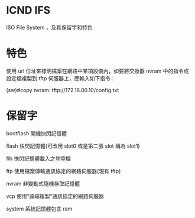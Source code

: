 # ICND IFS
ISO File System ，及其保留字和特色

# 特色

使用 url 位址來標明檔案在網路中某項設備內，如要將交換器 nvram 中的指令或設定檔複製到 tftp 伺服器上，應輸入如下指令：

(sw)#copy nvram: tftp://172.16.00.10/config.txt

# 保留字

bootflash 開機快閃記憶體

flash 快閃記憶體(可改用 slot0 或是第二張 slot 稱為 slot1)

flh 快閃記憶體載入之登陸檔

ftp 使用檔案傳輸通訊協定的網路伺服器(現有 tftp)

nvram 非變動式隨機存取記憶體

vcp 使用“遠端複製”通訊協定的網路伺服器

system 系統記憶體包含 ram


